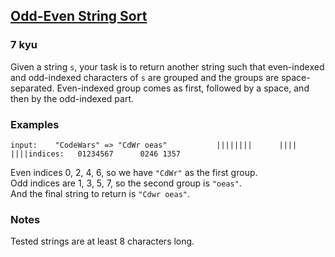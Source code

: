 <h2><a href=https://www.codewars.com/kata/580755730b5a77650500010c/train/javascript target="_blank">Odd-Even String Sort</a></h2><h3>7 kyu</h3><p>Given a string <code>s</code>, your task is to return another string such that even-indexed and odd-indexed characters of <code>s</code> are grouped and the groups are space-separated. Even-indexed group comes as first, followed by a space, and then by the odd-indexed part.</p><h3 id="examples">Examples</h3><pre><code class="language-text">input:    "CodeWars" =&gt; "CdWr oeas"           ||||||||      |||| ||||indices:   01234567      0246 1357</code></pre><p>Even indices 0, 2, 4, 6, so we have <code>"CdWr"</code> as the first group.<br>Odd indices are 1, 3, 5, 7, so the second group is <code>"oeas"</code>.<br>And the final string to return is <code>"Cdwr oeas"</code>.</p><h3 id="notes">Notes</h3><p>Tested strings are at least 8 characters long.</p>
